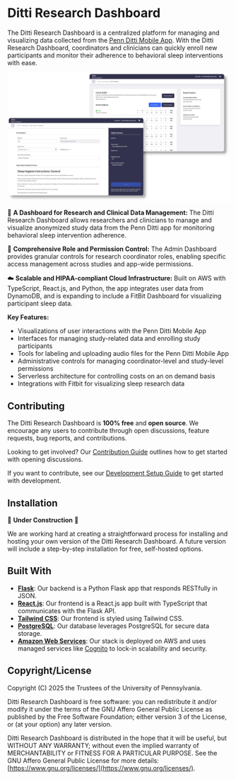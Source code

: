 # Ditti Research Dashboard

The Ditti Research Dashboard is a centralized platform for managing and visualizing data collected from the [Penn Ditti Mobile App](https://www.med.upenn.edu/DittiApp/). With the Ditti Research Dashboard, coordinators and clinicians can quickly enroll new participants and monitor their adherence to behavioral sleep interventions with ease.

![Screenshot](./images/readme-image.webp)

🔬 **A Dashboard for Research and Clinical Data Management:** The Ditti Research Dashboard allows researchers and clinicians to manage and visualize anonymized study data from the Penn Ditti app for monitoring behavioral sleep intervention adherence.

🔐 **Comprehensive Role and Permission Control:** The Admin Dashboard provides granular controls for research coordinator roles, enabling specific access management across studies and app-wide permissions.

☁️ **Scalable and HIPAA-compliant Cloud Infrastructure:** Built on AWS with TypeScript, React.js, and Python, the app integrates user data from DynamoDB, and is expanding to include a FitBit Dashboard for visualizing participant sleep data.

**Key Features:**

- Visualizations of user interactions with the Penn Ditti Mobile App
- Interfaces for managing study-related data and enrolling study participants
- Tools for labeling and uploading audio files for the Penn Ditti Mobile App
- Administrative controls for managing coordinator-level and study-level permissions
- Serverless architecture for controlling costs on an on demand basis
- Integrations with Fitbit for visualizing sleep research data

## Contributing

The Ditti Research Dashboard is **100% free** and **open source**. We encourage any users to contribute through open discussions, feature requests, bug reports, and contributions.

Looking to get involved? Our [Contribution Guide](docs/CONTRIBUTING.md) outlines how to get started with opening discussions.

If you want to contribute, see our [Development Setup Guide](docs/INSTALL-dev.md) to get started with development.

## Installation

🚧 **Under Construction** 🚧

We are working hard at creating a straightforward process for installing and hosting your own version of the Ditti Research Dashboard. A future version will include a step-by-step installation for free, self-hosted options.

## Built With

- **[Flask](https://flask.palletsprojects.com/en/stable/)**: Our backend is a Python Flask app that responds RESTfully in JSON.
- **[React.js](https://react.dev/)**: Our frontend is a React.js app built with TypeScript that communicates with the Flask API.
- **[Tailwind CSS](https://tailwindcss.com/)**: Our frontend is styled using Tailwind CSS.
- **[PostgreSQL](https://www.postgresql.org/)**: Our database leverages PostgreSQL for secure data storage.
- **[Amazon Web Services](https://aws.amazon.com/)**: Our stack is deployed on AWS and uses managed services like [Cognito](https://aws.amazon.com/cognito/) to lock-in scalability and security.

## Copyright/License

Copyright (C) 2025 the Trustees of the University of Pennsylvania.

Ditti Research Dashboard is free software: you can redistribute it and/or modify it under the terms of the GNU Affero General Public License as published by the Free Software Foundation; either version 3 of the License, or (at your option) any later version.

Ditti Research Dashboard is distributed in the hope that it will be useful, but WITHOUT ANY WARRANTY; without even the implied warranty of MERCHANTABILITY or FITNESS FOR A PARTICULAR PURPOSE. See the GNU Affero General Public License for more details: [https://www.gnu.org/licenses/](https://www.gnu.org/licenses/).
